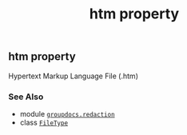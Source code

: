 ﻿---
title: htm property
second_title: GroupDocs.Redaction for Python via .NET API References
description: 
type: docs
url: /python-net/groupdocs.redaction/filetype/htm/
is_root: false
weight: 170
---

## htm property


Hypertext Markup Language File (.htm)

### See Also
* module [`groupdocs.redaction`](../../)
* class [`FileType`](/redaction/python-net/groupdocs.redaction/filetype)
